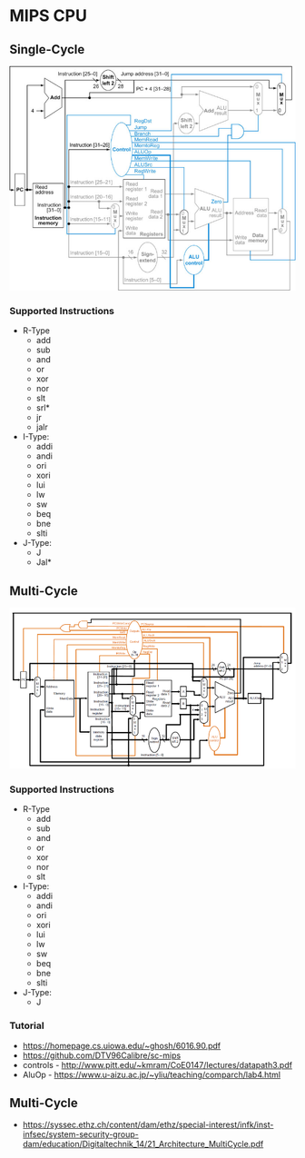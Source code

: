 # MIPS CPU

## Single-Cycle

![SingleCycleCPU.png](singleCycleCpu/SingleCycleCPU.png)

### Supported Instructions

- R-Type
    - add
    - sub
    - and
    - or
    - xor
    - nor
    - slt
    - srl*
    - jr
    - jalr
- I-Type:
    - addi
    - andi
    - ori
    - xori
    - lui
    - lw
    - sw
    - beq
    - bne
    - slti
- J-Type:
    - J
    - Jal*

## Multi-Cycle

![MultiCycleCPU.png](multiCycleCpu/MultiCycleCPU.png)

### Supported Instructions

- R-Type
    - add
    - sub
    - and
    - or
    - xor
    - nor
    - slt
    <!-- - srl* -->
- I-Type:
    - addi
    - andi
    - ori
    - xori
    - lui
    - lw
    - sw
    - beq
    - bne
    - slti
- J-Type:
    - J

### Tutorial

- <https://homepage.cs.uiowa.edu/~ghosh/6016.90.pdf>
- <https://github.com/DTV96Calibre/sc-mips>
- controls - <http://www.pitt.edu/~kmram/CoE0147/lectures/datapath3.pdf>
- AluOp - <https://www.u-aizu.ac.jp/~yliu/teaching/comparch/lab4.html>

## Multi-Cycle

- <https://syssec.ethz.ch/content/dam/ethz/special-interest/infk/inst-infsec/system-security-group-dam/education/Digitaltechnik_14/21_Architecture_MultiCycle.pdf>
